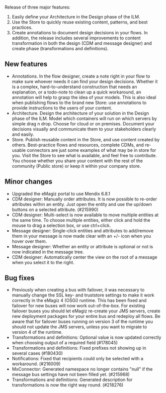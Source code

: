 Release of three major features:
1. Easily define your Architecture in the Design phase of the ILM.
2. Use the Store to quickly reuse existing content, patterns, and best practices.
3. Create annotations to document design decisions in your flows.
In addition, the release includes several improvements to content transformation in both the design (CDM and message designer) and create phase (transformations and definitions).
## New features
- Annotations. In the flow designer, create a note right in your flow to make sure whoever needs it can find your design decisions. Whether it is a complex, hard-to-understand construction that needs an explanation, or a todo-note to clean up a quick workaround, an annotation will help to grasp the idea of your models. This is also ideal when publishing flows to the brand new Store: use annotations to provide instructions to the users of your content.
- Architecture. Design the architecture of your solution in the Design phase of the ILM. Model which containers will run on which servers by simple drag n drop. Choose for cloud or on premises. Document your decisions visually and communicate them to your stakeholders clearly and easily.
- Store. Publish reusable content in the Store, and use content created by others. Best-practice flows and resources, complete CDMs, and re-usable connectors are just some examples of what may be in store for you. Visit the Store to see what is available, and feel free to contribute. You choose whether you share your content with the rest of the community (Public store) or keep it within your company store.
## Minor changes
- Upgraded the eMagiz portal to use Mendix 6.8.1
- CDM designer: Manually order attributes. It is now possible to re-order attributes within an entity. Just open the entity and use the up/down buttons on a selected attribute. (#215990)
- CDM designer: Multi-select is now available to move multiple entities at the same time. To choose multiple entities, either click and hold the mouse to drag a selection box, or use ctrl+click.
- Message designer: Single-click entities and attributes to add/remove them in your message is now made clear with an +/- icon when you hover over them.
- Message designer: Whether an entity or attribute is optional or not is now indicated in the message tree.
- CDM designer: Automatically center the view on the root of a message when you select it to the right.
## Bug fixes
- Previously when creating a bus with failover, it was necessary to manually change the SSL key- and truststore settings to make it work correctly in the eMagiz 4 (OSGi) runtime. This has been fixed and failover for new buses will now work out-of-the-box. For existing failover buses you should let eMagiz re-create your JMS servers, create new deployment packages for your entire bus and redeploy all flows. Be aware that for failover buses running on version 3 of the runtime you should not update the JMS servers, unless you want to migrate to version 4 of the runtime.
- Transformations and definitions: Optional value is now updated correctly when choosing output of a required field (#178045)
- Transformations and definitions: Fixed prefixes not showing up in several cases (#180430)
- Notifications: Fixed that recipients could only be selected with a workaround. (#216009)
- MxConnector: Generated namespace no longer contains "null" if the message bus settings have not been filled yet. (#215968)
- Transformations and definitions: Generated description for transformations is now the right way round. (#218276)

